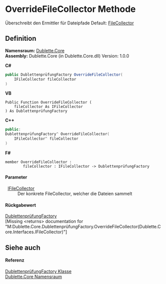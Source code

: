 # OverrideFileCollector Methode


Überschreibt den Ermittler für Dateipfade Default: <a href="ae5441ea-ba4e-74f4-ce2c-9478f243e0ce">FileCollector</a>



## Definition
**Namensraum:** <a href="dc542d58-7cb6-5365-cce9-cfa395b16559">Dublette.Core</a>  
**Assembly:** Dublette.Core (in Dublette.Core.dll) Version: 1.0.0

**C#**
``` C#
public DublettenprüfungFactory OverrideFileCollector(
	IFileCollector fileCollector
)
```
**VB**
``` VB
Public Function OverrideFileCollector ( 
	fileCollector As IFileCollector
) As DublettenprüfungFactory
```
**C++**
``` C++
public:
DublettenprüfungFactory^ OverrideFileCollector(
	IFileCollector^ fileCollector
)
```
**F#**
``` F#
member OverrideFileCollector : 
        fileCollector : IFileCollector -> DublettenprüfungFactory 
```



#### Parameter
<dl><dt>  <a href="488486e4-d838-12d9-77be-631f084b31e6">IFileCollector</a></dt><dd>Der konkrete FileCollector, welcher die Dateien sammelt</dd></dl>

#### Rückgabewert
<a href="1942b44b-2dc6-15e8-c4a1-9df762c4f43b">DublettenprüfungFactory</a>  
\[Missing &lt;returns&gt; documentation for "M:Dublette.Core.DublettenprüfungFactory.OverrideFileCollector(Dublette.Core.Interfaces.IFileCollector)"\]

## Siehe auch


#### Referenz
<a href="1942b44b-2dc6-15e8-c4a1-9df762c4f43b">DublettenprüfungFactory Klasse</a>  
<a href="dc542d58-7cb6-5365-cce9-cfa395b16559">Dublette.Core Namensraum</a>  
